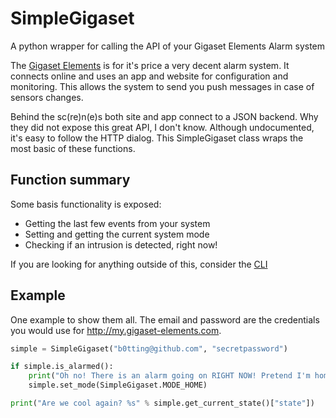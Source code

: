 # SimpleGigaset
A python wrapper for calling the API of your Gigaset Elements Alarm system

The [Gigaset Elements](www.gigaset.com/gigaset-elements-starter-kit/) is for it's price a very decent alarm system. It connects online and uses an app and website for configuration and monitoring. This allows the system to send you push messages in case of sensors changes.
  
Behind the sc(re)n(e)s both site and app connect to a JSON backend. Why they did not expose this great API, I don't know. Although undocumented, it's easy to follow the HTTP dialog. This SimpleGigaset class wraps the most basic of these functions.    
 
## Function summary
 Some basis functionality is exposed:
- Getting the last few events from your system
- Setting and getting the current system mode
- Checking if an intrusion is detected, right now!
 
 If you are looking for anything outside of this, consider the [CLI](https://github.com/dynasticorpheus/gigasetelements-cli) 


## Example
One example to show them all. The email and password are the credentials you would use for http://my.gigaset-elements.com.  
```python
simple = SimpleGigaset("b0tting@github.com", "secretpassword")

if simple.is_alarmed():
    print("Oh no! There is an alarm going on RIGHT NOW! Pretend I'm home before the siren goes off!")
    simple.set_mode(SimpleGigaset.MODE_HOME)

print("Are we cool again? %s" % simple.get_current_state()["state"])
